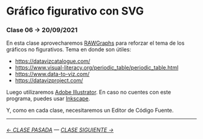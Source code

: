 # Gráfico figurativo con SVG

### Clase 06 → 20/09/2021

En esta clase aprovecharemos [RAWGraphs](https://app.rawgraphs.io/) para reforzar el tema de los gráficos no figurativos. Tema en donde son útiles:

- https://datavizcatalogue.com/
- https://www.visual-literacy.org/periodic_table/periodic_table.html
- https://www.data-to-viz.com/
- https://datavizproject.com/

Luego utilizaremos [Adobe Illustrator](https://www.adobe.com/la/products/illustrator.html). En caso no cuentes con este programa, puedes usar [Inkscape](https://inkscape.org/es/). 

Y, como en cada clase, necesitaremos un Editor de Código Fuente.

- - - - - - - -

###### [← CLASE PASADA](https://github.com/profesorfaco/dno075-2021-2/tree/main/clase-05) — [CLASE SIGUIENTE →](https://github.com/profesorfaco/dno075-2021-2/tree/main/clase-07) 

